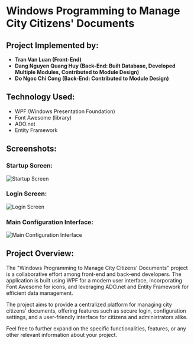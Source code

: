# Windows Programming to Manage City Citizens' Documents

## Project Implemented by:

- **Tran Van Luan (Front-End)**
- **Dang Nguyen Quang Huy (Back-End: Built Database, Developed Multiple Modules, Contributed to Module Design)**
- **Do Ngoc Chi Cong (Back-End: Contributed to Module Design)**


## Technology Used:

- WPF (Windows Presentation Foundation)
- Font Awesome (library)
- ADO.net
- Entity Framework

## Screenshots:

### Startup Screen:
![Startup Screen](https://github.com/ZeusCoderBE/Manage-city-citizens-paperwork/assets/117000361/6a338efb-b6d9-405c-8a61-2f38a17e25dc)

### Login Screen:
![Login Screen](https://github.com/ZeusCoderBE/Manage-city-citizens-paperwork/assets/117000361/10add3f7-41e4-4756-bb44-cdf2bb1245f6)

### Main Configuration Interface:
![Main Configuration Interface](https://github.com/ZeusCoderBE/Manage-city-citizens-paperwork/assets/117000361/864edec1-14ae-4d3a-8c27-ad1819346661)

## Project Overview:

The "Windows Programming to Manage City Citizens' Documents" project is a collaborative effort among front-end and back-end developers. The application is built using WPF for a modern user interface, incorporating Font Awesome for icons, and leveraging ADO.net and Entity Framework for efficient data management.

The project aims to provide a centralized platform for managing city citizens' documents, offering features such as secure login, configuration settings, and a user-friendly interface for citizens and administrators alike.

Feel free to further expand on the specific functionalities, features, or any other relevant information about your project.
